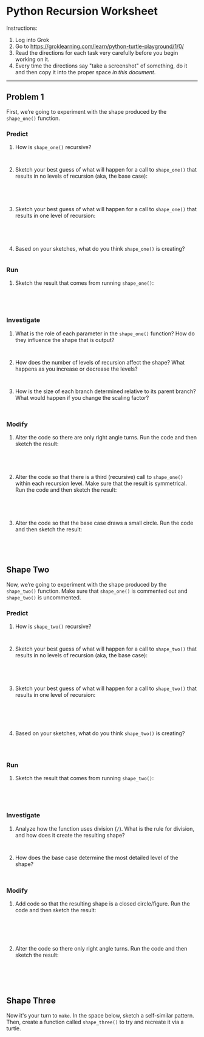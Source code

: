 # Python Recursion Worksheet

Instructions:
1.	Log into Grok
2.	Go to https://groklearning.com/learn/python-turtle-playground/1/0/
3.	Read the directions for each task very carefully before you begin working on it.
4.	Every time the directions say "take a screenshot" of something, do it and then copy it into the proper space _in this document_.

---

## Problem 1

First, we’re going to experiment with the shape produced by the `shape_one()`
function.

### Predict

1. How is `shape_one()` recursive?
   ```
   
   
   ```
2. Sketch your best guess of what will happen for a call to `shape_one()` that
   results in no levels of recursion (aka, the base case):
   ```
   

   

   ```
3. Sketch your best guess of what will happen for a call to `shape_one()` that
   results in one level of recursion:
   ```



   
   ```
4. Based on your sketches, what do you think `shape_one()` is creating?
   ```

   ```

### Run

1. Sketch the result that comes from running `shape_one()`:
   ```




   ```

### Investigate

1. What is the role of each parameter in the `shape_one()` function? How do
   they influence the shape that is output?
   ```


   ```
2. How does the number of levels of recursion affect the shape? What happens
   as you increase or decrease the levels?
   ```


   ```
3. How is the size of each branch determined relative to its parent branch?
   What would happen if you change the scaling factor?
   ```


   ```

### Modify

1. Alter the code so there are only right angle turns. Run the code and then sketch
   the result:
   ```




   ```
2. Alter the code so that there is a third (recursive) call to `shape_one()`
   within each recursion level. Make sure that the result is symmetrical. Run
   the code and then sketch the result:
   ```




   ```
3. Alter the code so that the base case draws a small circle. Run the code and
   then sketch the result:
   ```




   ```

## Shape Two

Now, we’re going to experiment with the shape produced by the `shape_two()`
function. Make sure that `shape_one()` is commented out and `shape_two()` is
uncommented.

### Predict

1. How is `shape_two()` recursive?
   ```


   ```
2. Sketch your best guess of what will happen for a call to `shape_two()` that
   results in no levels of recursion (aka, the base case):
   ```




   ```
3. Sketch your best guess of what will happen for a call to `shape_two()` that
   results in one level of recursion:
   ```



 
   ```
4. Based on your sketches, what do you think `shape_two()` is creating?
   ```

 
   ```

### Run

1. Sketch the result that comes from running `shape_two()`:
   ```




   ```

### Investigate

1. Analyze how the function uses division (`/`). What is the rule for
   division, and how does it create the resulting shape?
   ```


   ```
2. How does the base case determine the most detailed level of the shape?
   ```


   ```

### Modify

1. Add code so that the resulting shape is a closed circle/figure. Run the code
   and then sketch the result:
    ```





    ```
2. Alter the code so there only right angle turns. Run the code and then sketch
   the result:
    ```





    ```

## Shape Three

Now it's your turn to `make`. In the space below, sketch a self-similar pattern.
Then, create a function called `shape_three()` to try and recreate it via a
turtle.
